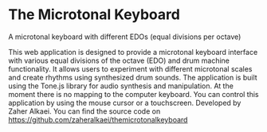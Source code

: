 # The Microtonal Keyboard
A microtonal keyboard with different EDOs (equal divisions per octave)

This web application is designed to provide a microtonal keyboard interface with various equal divisions of the octave (EDO) and drum machine functionality. It allows users to experiment with different microtonal scales and create rhythms using synthesized drum sounds.
The application is built using the Tone.js library for audio synthesis and manipulation.
At the moment there is no mapping to the computer keyboard. You can control this application by using the mouse cursor or a touchscreen.
Developed by Zaher Alkaei</a>. You can find the source code on https://github.com/zaheralkaei/themicrotonalkeyboard
